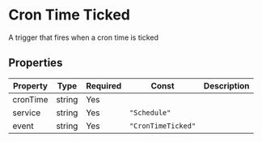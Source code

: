 # Cron Time Ticked

A trigger that fires when a cron time is ticked

## Properties

| Property | Type | Required | Const | Description |
|----------|------|----------|-------|-------------|
| cronTime | string | Yes |  |  |
| service | string | Yes | `"Schedule"` |  |
| event | string | Yes | `"CronTimeTicked"` |  |

